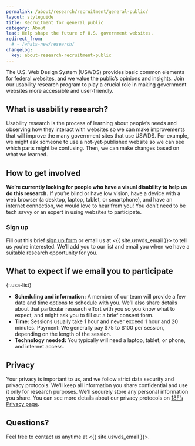 ```yaml
---
permalink: /about/research/recruitment/general-public/
layout: styleguide
title: Recruitment for general public
category: About
lead: Help shape the future of U.S. government websites.
redirect_from:
  # - /whats-new/research/
changelog:
  key: about-research-recruitment-public
---
```


The U.S. Web Design System (USWDS) provides basic common elements for federal websites, and we value the public’s opinions and insights. Join our usability research program to play a crucial role in making government websites more accessible and user-friendly.


## What is usability research?

Usability research is the process of learning about people’s needs and observing how they interact with websites so we can make improvements that will improve the many government sites that use USWDS. For example, we might ask someone to use a not-yet-published website so we can see which parts might be confusing. Then, we can make changes based on what we learned.

## How to get involved

**We’re currently looking for people who have a visual disability to help us do this research.** If you’re blind or have low vision, have a device with a web browser (a desktop, laptop, tablet, or smartphone), and have an internet connection, we would love to hear from you! You don’t need to be tech savvy or an expert in using websites to participate.

### Sign up

Fill out this brief [sign up form](https://touchpoints.app.cloud.gov/touchpoints/b0c4b589/submit) or email us at <{{ site.uswds_email }}> to tell us you’re interested. We’ll add you to our list and email you when we have a suitable research opportunity for you.

## What to expect if we email you to participate

{:.usa-list}
- **Scheduling and information:** A member of our team will provide a few date and time options to schedule with you. We’ll also share details about that particular research effort with you so you know what to expect, and might ask you to fill out a brief consent form.
- **Time:** Sessions usually take 1 hour and never exceed 1 hour and 20 minutes.
Payment:  We generally pay $75 to $100 per session, depending on the length of the session.
- **Technology needed:** You typically will need a laptop, tablet, or phone, and internet access.

## Privacy

Your privacy is important to us, and we follow strict data security and privacy protocols. We’ll keep all information you share confidential and use it only for research purposes. We’ll securely store any personal information you share. You can see more details about our privacy protocols on [18F’s Privacy page]().

## Questions?

Feel free to contact us anytime at <{{ site.uswds_email }}>.
